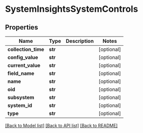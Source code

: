 # SystemInsightsSystemControls

## Properties
Name | Type | Description | Notes
------------ | ------------- | ------------- | -------------
**collection_time** | **str** |  | [optional] 
**config_value** | **str** |  | [optional] 
**current_value** | **str** |  | [optional] 
**field_name** | **str** |  | [optional] 
**name** | **str** |  | [optional] 
**oid** | **str** |  | [optional] 
**subsystem** | **str** |  | [optional] 
**system_id** | **str** |  | [optional] 
**type** | **str** |  | [optional] 

[[Back to Model list]](../README.md#documentation-for-models) [[Back to API list]](../README.md#documentation-for-api-endpoints) [[Back to README]](../README.md)


